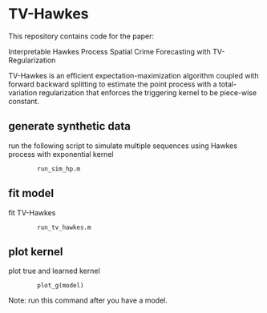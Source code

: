 # TV-Hawkes

This repository contains code for the paper:

Interpretable Hawkes Process Spatial Crime Forecasting with TV-Regularization

TV-Hawkes is an efficient expectation-maximization algorithm coupled with forward backward splitting to estimate the point process with a total-variation regularization that enforces the triggering kernel to be piece-wise constant.

## generate synthetic data
run the following script to simulate multiple sequences using Hawkes process with exponential kernel
```
        run_sim_hp.m
```


## fit model
fit TV-Hawkes
```
        run_tv_hawkes.m
```
 

## plot kernel
plot true and learned kernel
```
        plot_g(model)
```
Note: run this command after you have a model.
